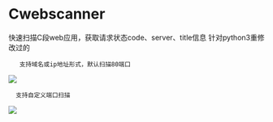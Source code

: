 # Cwebscanner
快速扫描C段web应用，获取请求状态code、server、title信息
针对python3重修改过的
        
       支持域名或ip地址形式，默认扫描80端口
![](https://github.com/se55i0n/Cwebscanner/blob/master/Snip20171025_41.png)
      
      支持自定义端口扫描
![](https://github.com/se55i0n/Cwebscanner/blob/master/Snip20171025_42.png)
